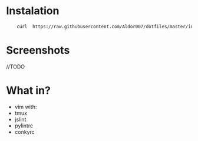 # Instalation
```bash
    curl  https://raw.githubusercontent.com/Aldor007/dotfiles/master/install.sh | basj
```
# Screenshots
//TODO

# What in?
* vim with:
* tmux
* jslint
* pylintrc 
* conkyrc
